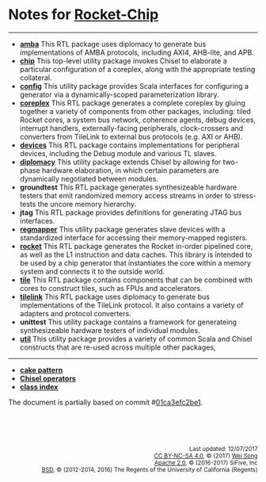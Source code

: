 Notes for [Rocket-Chip](https://github.com/freechipsproject/rocket-chip)
================

**************

+ **[amba](amba.md)**
This RTL package uses diplomacy to generate bus implementations of AMBA protocols, including AXI4, AHB-lite, and APB.
+ **[chip](chip.md)**
This top-level utility package invokes Chisel to elaborate a particular configuration of a coreplex,
along with the appropriate testing collateral.
+ **[config](config.md)**
This utility package provides Scala interfaces for configuring a generator via a dynamically-scoped
parameterization library.
+ **[coreplex](coreplex.md)**
This RTL package generates a complete coreplex by gluing together a variety of components from other packages,
including: tiled Rocket cores, a system bus network, coherence agents, debug devices, interrupt handlers, externally-facing peripherals,
clock-crossers and converters from TileLink to external bus protocols (e.g. AXI or AHB).
+ **[devices](devices.md)**
This RTL package contains implementations for peripheral devices, including the Debug module and various TL slaves.
+ **[diplomacy](diplomacy.md)**
This utility package extends Chisel by allowing for two-phase hardware elaboration, in which certain parameters
are dynamically negotiated between modules.
+ **groundtest**
This RTL package generates synthesizeable hardware testers that emit randomized
memory access streams in order to stress-tests the uncore memory hierarchy.
+ **jtag**
This RTL package provides definitions for generating JTAG bus interfaces. 
+ **[regmapper](regmapper.md)**
This utility package generates slave devices with a standardized interface for accessing their memory-mapped registers.
+ **[rocket](rocket.md)**
This RTL package generates the Rocket in-order pipelined core,
as well as the L1 instruction and data caches.
This library is intended to be used by a chip generator that instantiates the
core within a memory system and connects it to the outside world.
+ **[tile](tile.md)**
This RTL package contains components that can be combined with cores to construct tiles, such as FPUs and accelerators.
+ **[tilelink](tilelink.md)**
This RTL package uses diplomacy to generate bus implementations of the TileLink protocol. It also contains a variety
of adapters and protocol converters.
+ **unittest**
This utility package contains a framework for generateing synthesizeable hardware testers of individual modules.
+ **[util](util.md)**
This utility package provides a variety of common Scala and Chisel constructs that are re-used across
multiple other packages,

*******************

+ **[cake pattern](other/cake_pattern.md)**
+ **[Chisel operators](other/chisel_op.md)**
+ **[class index](other/index.md)**

The document is partially based on commit \#[01ca3efc2be1](https://github.com/freechipsproject/rocket-chip/tree/01ca3efc2be16a09156ea06018c10886dbfd7058).

<br><br><br><p align="right">
<sub>
Last updated: 12/07/2017<br>
[CC BY-NC-SA 4.0](https://creativecommons.org/licenses/by-nc-sa/4.0/), &copy; (2017) [Wei Song](mailto:wsong83@gmail.com)<br>
[Apache 2.0](https://github.com/freechipsproject/rocket-chip/blob/master/LICENSE.SiFive), &copy; (2016-2017) SiFive, Inc<br>
[BSD](https://github.com/freechipsproject/rocket-chip/blob/master/LICENSE.Berkeley), &copy; (2012-2014, 2016) The Regents of the University of California (Regents)
</sub>
</p>
